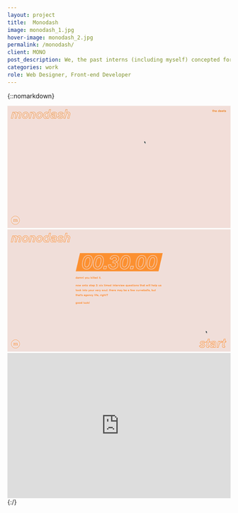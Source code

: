 ```yaml
---
layout: project
title:  Monodash
image: monodash_1.jpg
hover-image: monodash_2.jpg
permalink: /monodash/
client: MONO
post_description: We, the past interns (including myself) concepted for the next year’s internship application. We decided on an application process that would be about speed. We didn’t want students to sit on their computers for days chipping away at a form of questions, we didn’t want the “right” answer, we wanted their honest and gut reaction. This made it easy for MONO to weed out people trying to give answers that they thought we wanted to hear. 
categories: work
role: Web Designer, Front-end Developer
---
```

{::nomarkdown}
<div class="project-two-column ">
  <div class="item-image left">
    <img src="/assets/img/monodash_first-animation_doc-no-ui.gif" alt="monodash landing page gif">
  </div>
  <div class="item-image right">
    <img src="/assets/img/monodash/monodash_question_doc-no-ui.gif" alt="monodash questions gif">
  </div>
</div>

<div class="wow fadeIn" style="padding:65% 0 0 0;position:relative;"><iframe src="https://player.vimeo.com/video/299136938?title=0&byline=0&portrait=0" style="position:absolute;top:0;left:0;width:100%;height:100%;" frameborder="0" webkitallowfullscreen mozallowfullscreen allowfullscreen></iframe></div>
<script src="https://player.vimeo.com/api/player.js"></script>
{:/}
